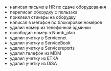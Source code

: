 - написал письмо в HR по сдаче оборудования
- переписал оборудку с пользака
- приклеил стикеры на оборудку
- написал в мегафон по блокировке номеров
- удалил номер из телефонной админки
- освободил номер в Numb_plan
- удалил учетку в Servicenet
- удалил учетку в ServiceBook
- удалил учетку в Servicereports
- удалил телефон из MDM
- удалил учетку из ETKA
- удалил учетку из DiSA
